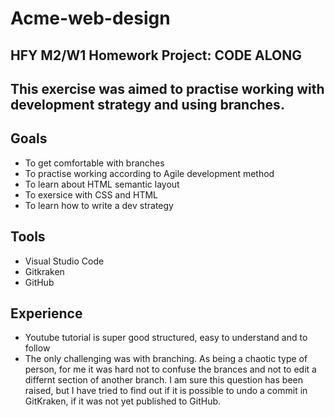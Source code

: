 # Acme-web-design

## HFY M2/W1 Homework Project: CODE ALONG

## This exercise was aimed to practise working with development strategy and using branches.
## Goals
* To get comfortable with branches
* To practise working according to Agile development method
* To learn about HTML semantic layout
* To exersice with CSS and HTML
* To learn how to write a dev strategy

## Tools
* Visual Studio Code 
* Gitkraken 
* GitHub

## Experience
* Youtube tutorial is super good structured, easy to understand and to follow
* The only challenging was with branching. As being a chaotic type of person, for me it was hard not to confuse the brances and not to edit a differnt section of another branch.
I am sure this question has been raised, but I have tried to find out if it is possible to undo a commit in GitKraken, if it was not yet published to GitHub.

